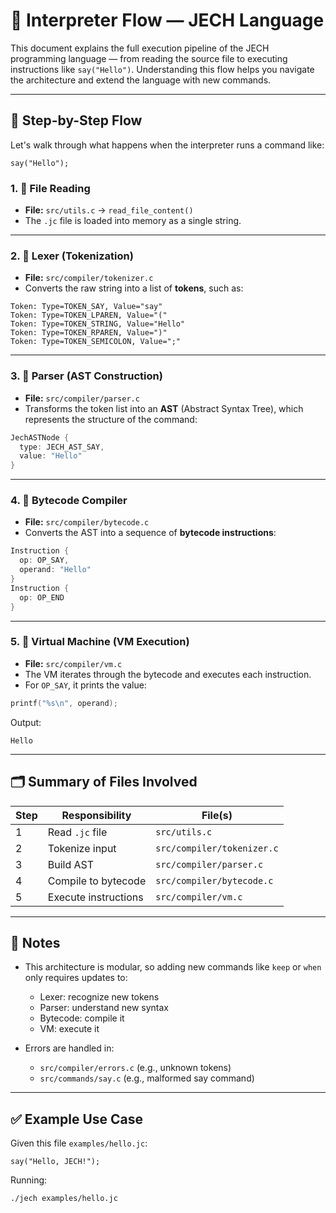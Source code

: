 # 🧠 Interpreter Flow — JECH Language

This document explains the full execution pipeline of the JECH programming language — from reading the source file to executing instructions like `say("Hello")`. Understanding this flow helps you navigate the architecture and extend the language with new commands.

---

## 🔁 Step-by-Step Flow

Let's walk through what happens when the interpreter runs a command like:

```jc
say("Hello");
```

### 1. 📄 File Reading

* **File:** `src/utils.c` → `read_file_content()`
* The `.jc` file is loaded into memory as a single string.

---

### 2. 🧹 Lexer (Tokenization)

* **File:** `src/compiler/tokenizer.c`
* Converts the raw string into a list of **tokens**, such as:

```text
Token: Type=TOKEN_SAY, Value="say"
Token: Type=TOKEN_LPAREN, Value="("
Token: Type=TOKEN_STRING, Value="Hello"
Token: Type=TOKEN_RPAREN, Value=")"
Token: Type=TOKEN_SEMICOLON, Value=";"
```

---

### 3. 🌲 Parser (AST Construction)

* **File:** `src/compiler/parser.c`
* Transforms the token list into an **AST** (Abstract Syntax Tree), which represents the structure of the command:

```c
JechASTNode {
  type: JECH_AST_SAY,
  value: "Hello"
}
```

---

### 4. 🧱 Bytecode Compiler

* **File:** `src/compiler/bytecode.c`
* Converts the AST into a sequence of **bytecode instructions**:

```c
Instruction {
  op: OP_SAY,
  operand: "Hello"
}
Instruction {
  op: OP_END
}
```

---

### 5. 🧠 Virtual Machine (VM Execution)

* **File:** `src/compiler/vm.c`
* The VM iterates through the bytecode and executes each instruction.
* For `OP_SAY`, it prints the value:

```c
printf("%s\n", operand);
```

Output:

```text
Hello
```

---

## 🗂️ Summary of Files Involved

| Step | Responsibility       | File(s)                   |
| ---- | -------------------- | ------------------------- |
| 1    | Read `.jc` file      | `src/utils.c`             |
| 2    | Tokenize input       | `src/compiler/tokenizer.c`    |
| 3    | Build AST            | `src/compiler/parser.c`   |
| 4    | Compile to bytecode  | `src/compiler/bytecode.c` |
| 5    | Execute instructions | `src/compiler/vm.c`       |

---

## 📌 Notes

* This architecture is modular, so adding new commands like `keep` or `when` only requires updates to:

  * Lexer: recognize new tokens
  * Parser: understand new syntax
  * Bytecode: compile it
  * VM: execute it

* Errors are handled in:

  * `src/compiler/errors.c` (e.g., unknown tokens)
  * `src/commands/say.c` (e.g., malformed say command)

---

## ✅ Example Use Case

Given this file `examples/hello.jc`:

```jc
say("Hello, JECH!");
```

Running:

```bash
./jech examples/hello.jc
```

